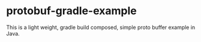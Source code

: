 # protobuf-gradle-example
This is a light weight, gradle build composed, simple proto buffer example in Java.
